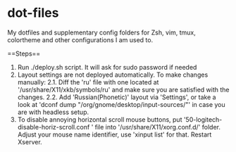 # dot-files
My dotfiles and supplementary config folders for Zsh, vim, tmux,
colortheme and other configurations I am used to.

==Steps==
1. Run ./deploy.sh script. It will ask for sudo password if needed
2. Layout settings are not deployed automatically. To make changes manually:
	2.1. Diff the 'ru' file with one located at '/usr/share/X11/xkb/symbols/ru'
		 and make sure you are satisfied with the changes.
	2.2. Add 'Russian(Phonetic)' layout via 'Settings', or take a look at
		 'dconf dump "/org/gnome/desktop/input-sources/"' in case you are with headless setup.
3. To disable annoying horizontal scroll mouse buttons, put 
	'50-logitech-disable-horiz-scroll.conf ' file into '/usr/share/X11/xorg.conf.d/' folder. 
	Adjust your mouse name identifier, use 'xinput list' for that.
	Restart Xserver. 
